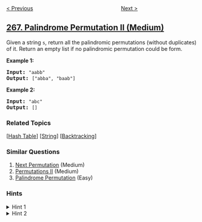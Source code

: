 <!--|This file generated by command(leetcode description); DO NOT EDIT.    |-->
<!--+----------------------------------------------------------------------+-->
<!--|@author    openset <openset.wang@gmail.com>                           |-->
<!--|@link      https://github.com/openset                                 |-->
<!--|@home      https://github.com/openset/leetcode                        |-->
<!--+----------------------------------------------------------------------+-->

[< Previous](../palindrome-permutation "Palindrome Permutation")
　　　　　　　　　　　　　　　　
[Next >](../missing-number "Missing Number")

## [267. Palindrome Permutation II (Medium)](https://leetcode.com/problems/palindrome-permutation-ii "回文排列 II")

<p>Given a string <code>s</code>, return all the palindromic permutations (without duplicates) of it. Return an empty list if no palindromic permutation could be form.</p>

<p><strong>Example 1:</strong></p>

<pre><strong>Input:</strong> <code>&quot;aabb&quot;</code>
<strong>Output:</strong> <code>[&quot;abba&quot;, &quot;baab&quot;]</code></pre>

<p><strong>Example 2:</strong></p>

<pre><strong>Input:</strong> <code>&quot;abc&quot;</code>
<strong>Output:</strong> <code>[]</code></pre>

### Related Topics
  [[Hash Table](../../tag/hash-table/README.md)]
  [[String](../../tag/string/README.md)]
  [[Backtracking](../../tag/backtracking/README.md)]

### Similar Questions
  1. [Next Permutation](../next-permutation) (Medium)
  1. [Permutations II](../permutations-ii) (Medium)
  1. [Palindrome Permutation](../palindrome-permutation) (Easy)

### Hints
<details>
<summary>Hint 1</summary>
If a palindromic permutation exists, we just need to generate the first half of the string.
</details>

<details>
<summary>Hint 2</summary>
To generate all distinct permutations of a (half of) string, use a similar approach from: <a href="/problems/permutations-ii">Permutations II</a> or <a href="/problems/next-permutation">Next Permutation</a>.
</details>
